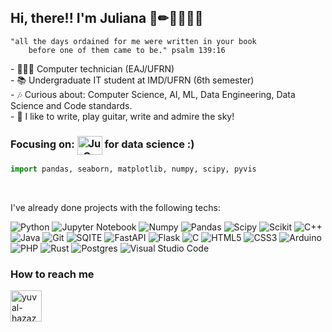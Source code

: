 <h2> Hi, there!! I'm Juliana 🔭✏👩🏾‍💻✨ </h2>

```quote
"all the days ordained for me were written in your book
    before one of them came to be." psalm 139:16
```
<div>
  <p>
- 👩🏾‍🎓 Computer technician (EAJ/UFRN) <Br>
- 📚 Undergraduate IT student at IMD/UFRN (6th semester) <br>
- 🎶 Curious about: Computer Science, AI, ML, Data Engineering, Data Science and Code standards. <br>
- 🎨 I like to write, play guitar, write and admire the sky! 
    </p>

<h3>  Focusing on: <img align="center" alt="Ju-C" height="30" width="40" src="https://cdn.jsdelivr.net/gh/devicons/devicon/icons/python/python-original.svg"> for data science :) </h3>

```python
import pandas, seaborn, matplotlib, numpy, scipy, pyvis
```

<br>

 I've already done projects with the following techs: 

![Python](https://img.shields.io/badge/python-3670A0?style=for-the-badge&logo=python&logoColor=ffdd54)
![Jupyter Notebook](https://img.shields.io/badge/jupyter-%23FA0F00.svg?style=for-the-badge&logo=jupyter&logoColor=white)
![Numpy](https://img.shields.io/badge/Numpy-777BB4?style=for-the-badge&logo=numpy&logoColor=white)
![Pandas](https://img.shields.io/badge/Pandas-2C2D72?style=for-the-badge&logo=pandas&logoColor=white)
![Scipy](https://img.shields.io/badge/SciPy-654FF0?style=for-the-badge&logo=SciPy&logoColor=white)
![Scikit](https://img.shields.io/badge/scikit_learn-F7931E?style=for-the-badge&logo=scikit-learn&logoColor=white)
![C++](https://img.shields.io/badge/c++-%2300599C.svg?style=for-the-badge&logo=c%2B%2B&logoColor=white)
![Java](https://img.shields.io/badge/java-%23ED8B00.svg?style=for-the-badge&logo=openjdk&logoColor=white)
![Git](https://img.shields.io/badge/git-%23F05033.svg?style=for-the-badge&logo=git&logoColor=white)
![SQITE](https://img.shields.io/badge/Sqlite-003B57?style=for-the-badge&logo=sqlite&logoColor=white)
![FastAPI](https://img.shields.io/badge/fastapi-109989?style=for-the-badge&logo=FASTAPI&logoColor=white)
![Flask](https://img.shields.io/badge/Flask-000000?style=for-the-badge&logo=flask&logoColor=white)
![C](https://img.shields.io/badge/c-%2300599C.svg?style=for-the-badge&logo=c&logoColor=white)
![HTML5](https://img.shields.io/badge/html5-%23E34F26.svg?style=for-the-badge&logo=html5&logoColor=white)
![CSS3](https://img.shields.io/badge/css3-%231572B6.svg?style=for-the-badge&logo=css3&logoColor=white)
![Arduino](https://img.shields.io/badge/-Arduino-00979D?style=for-the-badge&logo=Arduino&logoColor=white)
![PHP](https://img.shields.io/badge/PHP-777BB4?style=for-the-badge&logo=php&logoColor=white)
![Rust](https://img.shields.io/badge/Rust-black?style=for-the-badge&logo=rust&logoColor=#E57324)
![Postgres](https://img.shields.io/badge/PostgreSQL-316192?style=for-the-badge&logo=postgresql&logoColor=white)
![Visual Studio Code](https://img.shields.io/badge/Visual%20Studio%20Code-0078d7.svg?style=for-the-badge&logo=visual-studio-code&logoColor=white)

<h3> How to reach me</h3>
<a href="https://www.linkedin.com/in/juliana-santiago-07819422b/"><img src="https://avatars.githubusercontent.com/u/357098?s=200&v=4" title="yuval-hazaz" width="50" height="50"></a>

